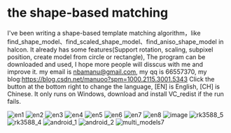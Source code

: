 
# the shape-based matching
I've been writing a shape-based template matching algorithm，like find_shape_model、find_scaled_shape_model、find_aniso_shape_model in halcon.  It already has some features(Support rotation, scaling, subpixel position, create model from circle or rectangle), The program can be downloaded and used, I hope more people will disscus with me and improve it. my email is nbamanu@gmail.com, my qq is 66557370, my blog:https://blog.csdn.net/manuoo?spm=1000.2115.3001.5343
Click the button at the bottom right to change the language, [EN] is English, [CH] is Chinese. It only runs on Windows, download and install VC_redist if the run fails.

![en1](https://github.com/mwwzbinf/mwwz-shape-match/assets/133193722/a191da7a-ab04-4253-be17-73495e3c7570)
![en2](https://github.com/mwwzbinf/mwwz-shape-match/assets/133193722/e6446733-46f8-4421-bac5-61fe39fbae63)
![en3](https://github.com/mwwzbinf/mwwz-shape-match/assets/133193722/d14ba2af-dfba-4439-8099-756cce6a1641)
![en4](https://github.com/mwwzbinf/mwwz-shape-match/assets/133193722/4fd2a5ed-0fa2-4120-86af-7a2e0741fc9d)
![en5](https://github.com/mwwzbinf/mwwz-shape-match/assets/133193722/4269a199-6c8b-4098-834f-86eb3debdf5a)
![en6](https://github.com/mwwzbinf/mwwz-shape-match/assets/133193722/15a91f9d-11ee-450b-9df0-a082ad66f06e)
![en7](https://github.com/mwwzbinf/mwwz-shape-match/assets/133193722/4e41ab62-3e7c-45a0-82df-acf880a9ea8f)
![en8](https://github.com/mwwzbinf/mwwz-shape-match/assets/133193722/7772dc96-e559-4c54-9451-9b4c5dd29060)
![image](https://github.com/mwwzbinf/mwwz-shape-match/assets/133193722/b2593057-4968-44c2-9f23-7577720b1cfe)
![rk3588_5](https://github.com/mwwzbinf/mwwz-shape-match/assets/133193722/846010e5-6fac-4001-abae-43654604ff92)
![rk3588_4](https://github.com/mwwzbinf/mwwz-shape-match/assets/133193722/4d4d46e9-a82c-4357-a1ec-27c58fc26e85)
![android_1](https://github.com/mwwzbinf/mwwz-shape-match/assets/133193722/e059087c-6d91-4316-beb2-a65ba5647e8e)
![android_2](https://github.com/mwwzbinf/mwwz-shape-match/assets/133193722/f3b3875d-4453-4f93-82d2-a6ec32adbce3)
![multi_models7](https://github.com/mwwzbinf/mwwz-shape-match/assets/133193722/ef85fbae-26cc-446e-87fc-fc9f1c946d46)
